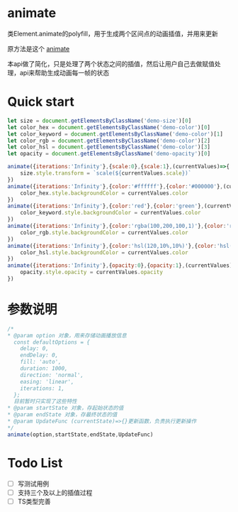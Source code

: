 # animate

类Element.animate的polyfill，用于生成两个区间点的动画插值，并用来更新

原方法是这个 <a href="[https://developer.mozilla.org/en-US/docs/Web/API/Element/animate]">animate<a/>

本api做了简化，只是处理了两个状态之间的插值，然后让用户自己去做赋值处理，api来帮助生成动画每一帧的状态

# Quick start
```javascript
let size = document.getElementsByClassName('demo-size')[0]
let color_hex = document.getElementsByClassName('demo-color')[0]
let color_keyword = document.getElementsByClassName('demo-color')[1]
let color_rgb = document.getElementsByClassName('demo-color')[2]
let color_hsl = document.getElementsByClassName('demo-color')[3]
let opacity = document.getElementsByClassName('demo-opacity')[0]

animate({iterations:'Infinity'},{scale:0},{scale:1},(currentValues)=>{
    size.style.transform = `scale(${currentValues.scale})`
})
animate({iterations:'Infinity'},{color:'#ffffff'},{color:'#000000'},(currentValues)=>{
    color_hex.style.backgroundColor = currentValues.color
})
animate({iterations:'Infinity'},{color:'red'},{color:'green'},(currentValues)=>{
    color_keyword.style.backgroundColor = currentValues.color
})
animate({iterations:'Infinity'},{color:'rgba(100,200,100,1)'},{color:'rgba(1,100,200,0.5)'},(currentValues)=>{
    color_rgb.style.backgroundColor = currentValues.color
})
animate({iterations:'Infinity'},{color:'hsl(120,10%,10%)'},{color:'hsl(0,20%,50%)'},(currentValues)=>{
    color_hsl.style.backgroundColor = currentValues.color
})
animate({iterations:'Infinity'},{opacity:0},{opacity:1},(currentValues)=>{
    opacity.style.opacity = currentValues.opacity
})
```
# 参数说明
```javascript
/*
* @param option 对象，用来存储动画播放信息
  const defaultOptions = {
    delay: 0,
    endDelay: 0,
    fill: 'auto',
    duration: 1000,
    direction: 'normal',
    easing: 'linear',
    iterations: 1,
  };
  目前暂时只实现了这些特性
* @param startState 对象，存起始状态的值
* @param endState 对象，存最终状态的值
* @param UpdateFunc (currentState)=>{}更新函数，负责执行更新操作
*/ 
animate(option,startState,endState,UpdateFunc)
```
# Todo List
- [ ] 写测试用例
- [ ] 支持三个及以上的插值过程
- [ ] TS类型完善